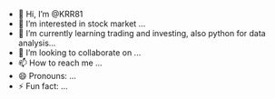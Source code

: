- 👋 Hi, I’m @KRR81
- 👀 I’m interested in stock market ...
- 🌱 I’m currently learning trading and investing, also python for data analysis...
- 💞️ I’m looking to collaborate on ...
- 📫 How to reach me ...
- 😄 Pronouns: ...
- ⚡ Fun fact: ...

<!---
KRR81/KRR81 is a ✨ special ✨ repository because its `README.md` (this file) appears on your GitHub profile.
You can click the Preview link to take a look at your changes.
--->
